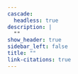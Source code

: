 ```yaml
---
cascade:
  headless: true
description: |
  ""
show_header: true
sidebar_left: false
title: ""
link-citations: true
---
```







